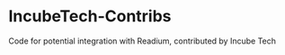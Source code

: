 IncubeTech-Contribs
===================

Code for potential integration with Readium, contributed by Incube Tech